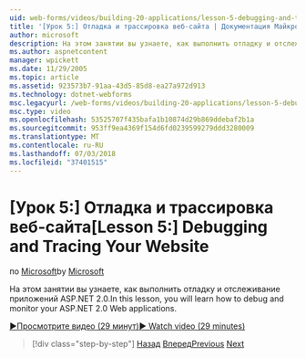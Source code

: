 ```yaml
---
uid: web-forms/videos/building-20-applications/lesson-5-debugging-and-tracing-your-website
title: '[Урок 5:] Отладка и трассировка веб-сайта | Документация Майкрософт'
author: microsoft
description: На этом занятии вы узнаете, как выполнить отладку и отслеживание приложений ASP.NET 2.0.
ms.author: aspnetcontent
manager: wpickett
ms.date: 11/29/2005
ms.topic: article
ms.assetid: 923573b7-91aa-43d5-85d8-ea27a972d913
ms.technology: dotnet-webforms
msc.legacyurl: /web-forms/videos/building-20-applications/lesson-5-debugging-and-tracing-your-website
msc.type: video
ms.openlocfilehash: 53525707f435bafa1b10874d29b869ddebaf2b1a
ms.sourcegitcommit: 953ff9ea4369f154d6fd0239599279ddd3280009
ms.translationtype: MT
ms.contentlocale: ru-RU
ms.lasthandoff: 07/03/2018
ms.locfileid: "37401515"
---
```

<a name="lesson-5-debugging-and-tracing-your-website"></a><span data-ttu-id="060f2-103">[Урок 5:] Отладка и трассировка веб-сайта</span><span class="sxs-lookup"><span data-stu-id="060f2-103">[Lesson 5:] Debugging and Tracing Your Website</span></span>
====================
<span data-ttu-id="060f2-104">по [Microsoft](https://github.com/microsoft)</span><span class="sxs-lookup"><span data-stu-id="060f2-104">by [Microsoft](https://github.com/microsoft)</span></span>

<span data-ttu-id="060f2-105">На этом занятии вы узнаете, как выполнить отладку и отслеживание приложений ASP.NET 2.0.</span><span class="sxs-lookup"><span data-stu-id="060f2-105">In this lesson, you will learn how to debug and monitor your ASP.NET 2.0 Web applications.</span></span>

[<span data-ttu-id="060f2-106">&#9654;Просмотрите видео (29 минут)</span><span class="sxs-lookup"><span data-stu-id="060f2-106">&#9654; Watch video (29 minutes)</span></span>](https://channel9.msdn.com/Blogs/ASP-NET-Site-Videos/lesson-5-debugging-and-tracing-your-website)

> [!div class="step-by-step"]
> <span data-ttu-id="060f2-107">[Назад](lesson-4-understanding-web-application-state.md)
> [Вперед](lesson-6-working-with-stylesheets-and-master-pages.md)</span><span class="sxs-lookup"><span data-stu-id="060f2-107">[Previous](lesson-4-understanding-web-application-state.md)
[Next](lesson-6-working-with-stylesheets-and-master-pages.md)</span></span>
